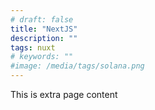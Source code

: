 ```yaml
---
# draft: false
title: "NextJS"
description: ""
tags: nuxt
# keywords: ""
#image: /media/tags/solana.png
---
```


This is extra page content
